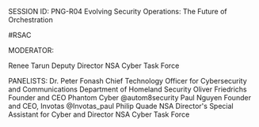 SESSION ID: PNG-R04
Evolving Security Operations: The Future of Orchestration

#RSAC

MODERATOR:

Renee Tarun
Deputy Director NSA Cyber Task Force

PANELISTS:
Dr. Peter Fonash
Chief Technology Officer for Cybersecurity and Communications Department of Homeland Security
Oliver Friedrichs
Founder and CEO Phantom Cyber @autom8security
Paul Nguyen
Founder and CEO, Invotas @Invotas_paul
Philip Quade
NSA Director's Special Assistant for Cyber and Director NSA Cyber Task Force

